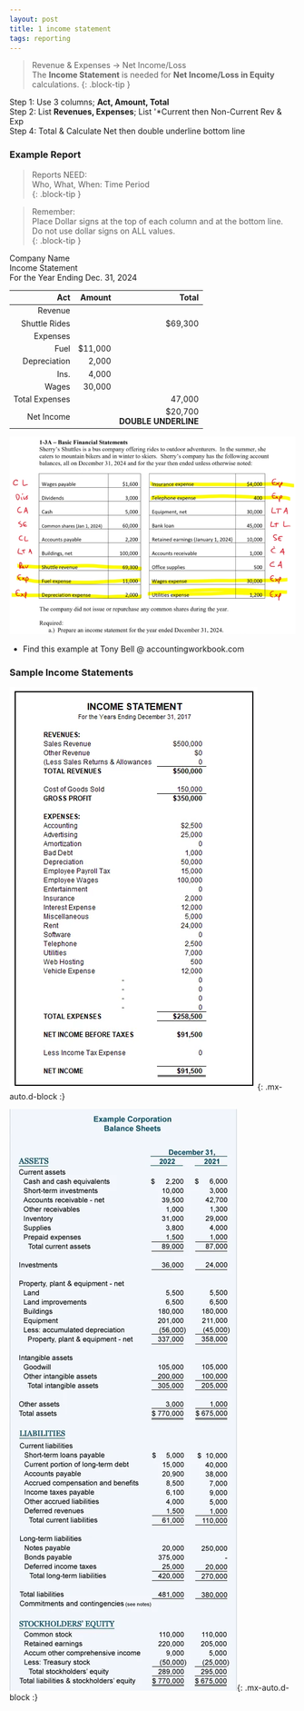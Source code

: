```yaml
---
layout: post
title: 1 income statement
tags: reporting
---
```



> Revenue & Expenses -> Net Income/Loss  
> The **Income Statement** is needed for **Net Income/Loss in Equity** calculations.
{: .block-tip }


Step 1: Use 3 columns; **Act, Amount, Total**      
Step 2: List **Revenues, Expenses**; List '*Current then Non-Current Rev & Exp   
Step 4: Total & Calculate Net then double underline bottom line   


### Example Report

> Reports NEED:   
> Who, What, When: Time Period   
{: .block-tip }

> Remember:   
> Place Dollar signs at the top of each column and at the bottom line. Do not use dollar signs on ALL values.  
{: .block-tip }

Company Name   
Income Statement   
For the Year Ending Dec. 31, 2024

| Act | Amount | Total |
|----:|-------:|------:|
| Revenue | | |
| Shuttle Rides | | $69,300 |
| Expenses | | |
| Fuel | $11,000 | |
| Depreciation | 2,000 | |
| Ins. | 4,000 | |
| Wages | 30,000 | |
| Total Expenses | | 47,000 |
| Net Income | | $20,700 <br> **DOUBLE UNDERLINE** |




![Example Income Statement](/assets/tony-bell/prepare-income-statement.png)

- Find this example at Tony Bell @ accountingworkbook.com


### Sample Income Statements

![Example 1](/assets/misc/sample-income-statement.webp){: .mx-auto.d-block :}

![Example 2](/assets/misc/sample-income-statement2.webp){: .mx-auto.d-block :}
